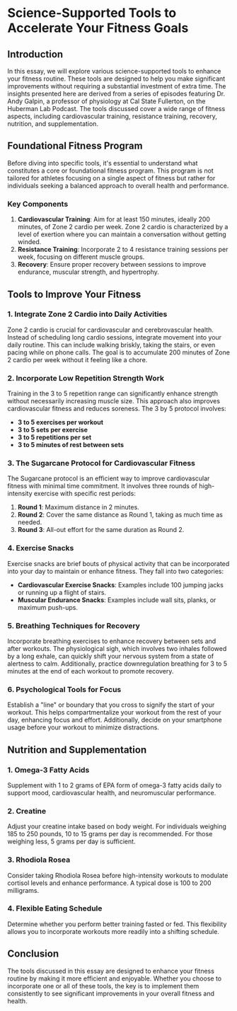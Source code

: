 # Science-Supported Tools to Accelerate Your Fitness Goals

## Introduction

In this essay, we will explore various science-supported tools to enhance your fitness routine. These tools are designed to help you make significant improvements without requiring a substantial investment of extra time. The insights presented here are derived from a series of episodes featuring Dr. Andy Galpin, a professor of physiology at Cal State Fullerton, on the Huberman Lab Podcast. The tools discussed cover a wide range of fitness aspects, including cardiovascular training, resistance training, recovery, nutrition, and supplementation.

## Foundational Fitness Program

Before diving into specific tools, it's essential to understand what constitutes a core or foundational fitness program. This program is not tailored for athletes focusing on a single aspect of fitness but rather for individuals seeking a balanced approach to overall health and performance.

### Key Components

1. **Cardiovascular Training**: Aim for at least 150 minutes, ideally 200 minutes, of Zone 2 cardio per week. Zone 2 cardio is characterized by a level of exertion where you can maintain a conversation without getting winded.
2. **Resistance Training**: Incorporate 2 to 4 resistance training sessions per week, focusing on different muscle groups.
3. **Recovery**: Ensure proper recovery between sessions to improve endurance, muscular strength, and hypertrophy.

## Tools to Improve Your Fitness

### 1. Integrate Zone 2 Cardio into Daily Activities

Zone 2 cardio is crucial for cardiovascular and cerebrovascular health. Instead of scheduling long cardio sessions, integrate movement into your daily routine. This can include walking briskly, taking the stairs, or even pacing while on phone calls. The goal is to accumulate 200 minutes of Zone 2 cardio per week without it feeling like a chore.

### 2. Incorporate Low Repetition Strength Work

Training in the 3 to 5 repetition range can significantly enhance strength without necessarily increasing muscle size. This approach also improves cardiovascular fitness and reduces soreness. The 3 by 5 protocol involves:

- **3 to 5 exercises per workout**
- **3 to 5 sets per exercise**
- **3 to 5 repetitions per set**
- **3 to 5 minutes of rest between sets**

### 3. The Sugarcane Protocol for Cardiovascular Fitness

The Sugarcane protocol is an efficient way to improve cardiovascular fitness with minimal time commitment. It involves three rounds of high-intensity exercise with specific rest periods:

1. **Round 1**: Maximum distance in 2 minutes.
2. **Round 2**: Cover the same distance as Round 1, taking as much time as needed.
3. **Round 3**: All-out effort for the same duration as Round 2.

### 4. Exercise Snacks

Exercise snacks are brief bouts of physical activity that can be incorporated into your day to maintain or enhance fitness. They fall into two categories:

- **Cardiovascular Exercise Snacks**: Examples include 100 jumping jacks or running up a flight of stairs.
- **Muscular Endurance Snacks**: Examples include wall sits, planks, or maximum push-ups.

### 5. Breathing Techniques for Recovery

Incorporate breathing exercises to enhance recovery between sets and after workouts. The physiological sigh, which involves two inhales followed by a long exhale, can quickly shift your nervous system from a state of alertness to calm. Additionally, practice downregulation breathing for 3 to 5 minutes at the end of each workout to promote recovery.

### 6. Psychological Tools for Focus

Establish a "line" or boundary that you cross to signify the start of your workout. This helps compartmentalize your workout from the rest of your day, enhancing focus and effort. Additionally, decide on your smartphone usage before your workout to minimize distractions.

## Nutrition and Supplementation

### 1. Omega-3 Fatty Acids

Supplement with 1 to 2 grams of EPA form of omega-3 fatty acids daily to support mood, cardiovascular health, and neuromuscular performance.

### 2. Creatine

Adjust your creatine intake based on body weight. For individuals weighing 185 to 250 pounds, 10 to 15 grams per day is recommended. For those weighing less, 5 grams per day is sufficient.

### 3. Rhodiola Rosea

Consider taking Rhodiola Rosea before high-intensity workouts to modulate cortisol levels and enhance performance. A typical dose is 100 to 200 milligrams.

### 4. Flexible Eating Schedule

Determine whether you perform better training fasted or fed. This flexibility allows you to incorporate workouts more readily into a shifting schedule.

## Conclusion

The tools discussed in this essay are designed to enhance your fitness routine by making it more efficient and enjoyable. Whether you choose to incorporate one or all of these tools, the key is to implement them consistently to see significant improvements in your overall fitness and health.